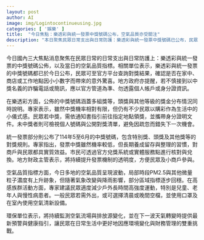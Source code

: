 ```yaml
---
layout: post
author: AI
image: img/Logintocontinueusing.jpg
categories: [ '娛樂' ]
title:  "今日焦點：樂透彩與統一發票中獎號碼公布，空氣品質亦受關注"
description: "本日聚焦民眾日常支出與日常防護：樂透彩與統一發票中獎號碼已公布，民眾可至官方平台對獎；中獎者依通知書到指定地點領獎並攜帶身分證，未中獎者可查看公開對獎清單以免錯失機會。統一發票公布114年5至6月中獎號碼及對獎規則，民眾與小商戶可透過官方兌獎系統或實體點核對與兌換，警示勿以中獎名義進行詐騙並勿透露個人帳戶或身分證資訊。空氣品質方面今日波動，局部時段PM2.5及其他微粒濃度上升但逐步回穩；高感族群請減少戶外長時間高強度活動，出門宜選清晨或晚間並配戴口罩，室內可使用空氣清新設備，環保單位將持續監測並在天氣轉變時發布最新預警與健康指引。"
---
```

今日國內三大焦點消息聚焦在民眾日常的日常支出與日常防護上：樂透彩與統一發票的中獎號碼公佈，以及當日的空氣品質指標。相關單位表示，樂透彩與統一發票的中獎號碼都已於今日公布，民眾可至官方平台查詢對獎結果，確認是否在家中、商店或工作地點因小小數字而帶來的意外驚喜。地方政府亦提醒，若不慎接到以中獎名義的詐騙電話或簡訊，應以官方管道為準、勿透露個人帳戶或身分證資訊。

在樂透彩方面，公佈的中獎號碼涵蓋多組獎等，頭獎與其他等級的獎金分布情況同時說明。專家表示，雖然中獎機率相對有限，但仍有不少民眾以購彩作為生活中的小儀式感。民眾若中獎，需依通知書指引前往指定地點領獎，並攜帶身分證明文件。未中獎者則可檢視個人號碼與公開對獎清單，避免因疏忽而錯失下一次機會。

統一發票部分則公布了114年5至6月的中獎號碼，包含特別獎、頭獎及其他獎等的對獎規則。專家指出，發票中獎雖然機率較低，但長期養成留存與整理的習慣，對商戶與民眾都具實質效益。市民可透過官方兌獎系統或實體服務點進行核對與兌換。地方財政主管表示，將持續提升發票機制的透明度，方便民眾及小商戶參與。

空氣品質指標方面，今日多地的空氣品質呈現波動，局部時段PM2.5與其他微量粒子濃度有上升跡象，但隨著氣象改變與降雨影響，部分區域指標逐步回穩。在高感族群活動方面，專家建議民眾適度減少戶外長時間高強度運動，特別是兒童、老年人與慢性病患者。一般民眾若需外出，或可選擇清晨或晚間空檔，並使用口罩及在室內使用空氣清新設備。

環保單位表示，將持續監測空氣流場與排放源變化，並在下一波天氣轉變時提供最新預警與健康指引，讓民眾在日常生活中更好地因應環境變化與財務管理的雙重挑戰。